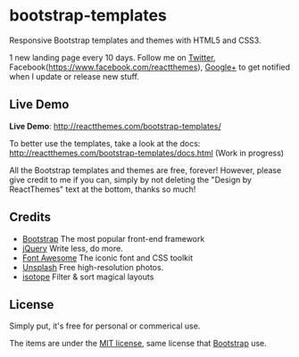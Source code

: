 # bootstrap-templates
Responsive Bootstrap templates and themes with HTML5 and CSS3. 

1 new landing page every 10 days. Follow me on [Twitter](https://twitter.com/reactthemes), Facebook(https://www.facebook.com/reactthemes), [Google+](https://plus.google.com/+Reactthemes) to get notified when I update or release new stuff.

## Live Demo

**Live Demo**: http://reactthemes.com/bootstrap-templates/

To better use the templates, take a look at the docs: http://reactthemes.com/bootstrap-templates/docs.html (Work in progress)

All the Bootstrap templates and themes are free, forever! However, please give credit to me if you can, simply by not deleting the "Design by ReactThemes" text at the bottom, thanks so much!


## Credits
* [Bootstrap](http://getbootstrap.com/) The most popular front-end framework
* [jQuery](http://jquery.com/) Write less, do more.
* [Font Awesome](http://fontawesome.io/) The iconic font and CSS toolkit
* [Unsplash](http://unsplash.com/) Free high-resolution photos.
* [isotope](https://github.com/metafizzy/isotope) Filter & sort magical layouts


## License

Simply put, it's free for personal or commerical use.

The items are under the [MIT license](http://en.wikipedia.org/wiki/MIT_License), same license that [Bootstrap](http://getbootstrap.com/) use.



